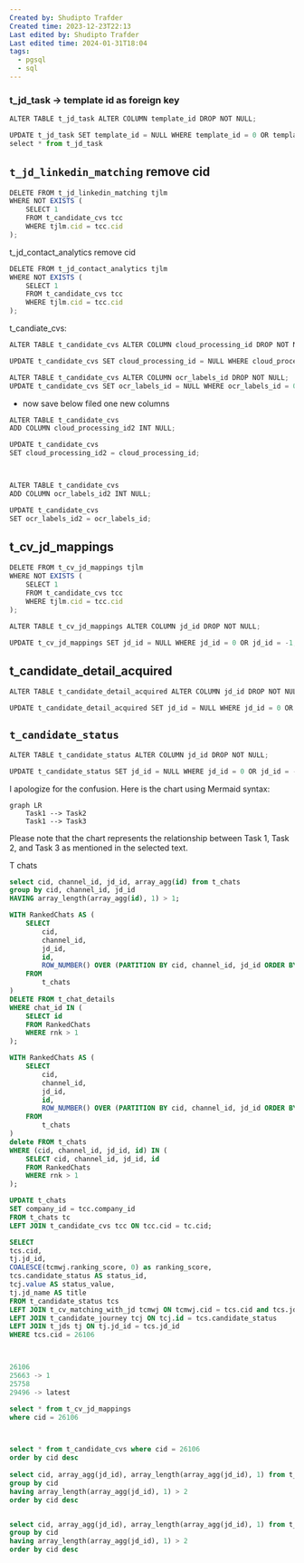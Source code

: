 ```yaml
---
Created by: Shudipto Trafder
Created time: 2023-12-23T22:13
Last edited by: Shudipto Trafder
Last edited time: 2024-01-31T18:04
tags:
  - pgsql
  - sql
---
```

### t_jd_task → template id as foreign key

```JavaScript
ALTER TABLE t_jd_task ALTER COLUMN template_id DROP NOT NULL;

UPDATE t_jd_task SET template_id = NULL WHERE template_id = 0 OR template_id = -1;
select * from t_jd_task
```

  

## `t_jd_linkedin_matching` remove cid

```JavaScript
DELETE FROM t_jd_linkedin_matching tjlm
WHERE NOT EXISTS (
    SELECT 1
    FROM t_candidate_cvs tcc
    WHERE tjlm.cid = tcc.cid
);
```

  

t_jd_contact_analytics remove cid

```JavaScript
DELETE FROM t_jd_contact_analytics tjlm
WHERE NOT EXISTS (
    SELECT 1
    FROM t_candidate_cvs tcc
    WHERE tjlm.cid = tcc.cid
);
```

  

t_candiate_cvs:

```JavaScript
ALTER TABLE t_candidate_cvs ALTER COLUMN cloud_processing_id DROP NOT NULL;

UPDATE t_candidate_cvs SET cloud_processing_id = NULL WHERE cloud_processing_id = 0 OR cloud_processing_id = -1;
```

```JavaScript
ALTER TABLE t_candidate_cvs ALTER COLUMN ocr_labels_id DROP NOT NULL;
UPDATE t_candidate_cvs SET ocr_labels_id = NULL WHERE ocr_labels_id = 0 OR ocr_labels_id = -1
```

- now save below filed one new columns

```JavaScript
ALTER TABLE t_candidate_cvs
ADD COLUMN cloud_processing_id2 INT NULL;

UPDATE t_candidate_cvs
SET cloud_processing_id2 = cloud_processing_id;



ALTER TABLE t_candidate_cvs
ADD COLUMN ocr_labels_id2 INT NULL;

UPDATE t_candidate_cvs
SET ocr_labels_id2 = ocr_labels_id;
```

  

  

## t_cv_jd_mappings

```JavaScript
DELETE FROM t_cv_jd_mappings tjlm
WHERE NOT EXISTS (
    SELECT 1
    FROM t_candidate_cvs tcc
    WHERE tjlm.cid = tcc.cid
);
```

```JavaScript
ALTER TABLE t_cv_jd_mappings ALTER COLUMN jd_id DROP NOT NULL;

UPDATE t_cv_jd_mappings SET jd_id = NULL WHERE jd_id = 0 OR jd_id = -1;
```

  

## t_candidate_detail_acquired

```JavaScript
ALTER TABLE t_candidate_detail_acquired ALTER COLUMN jd_id DROP NOT NULL;

UPDATE t_candidate_detail_acquired SET jd_id = NULL WHERE jd_id = 0 OR jd_id = -1;
```

  

## `t_candidate_status`

```JavaScript
ALTER TABLE t_candidate_status ALTER COLUMN jd_id DROP NOT NULL;

UPDATE t_candidate_status SET jd_id = NULL WHERE jd_id = 0 OR jd_id = -1;
```

  

  

  

I apologize for the confusion. Here is the chart using Mermaid syntax:

```Mermaid
graph LR
    Task1 --> Task2
    Task1 --> Task3
```

Please note that the chart represents the relationship between Task 1, Task 2, and Task 3 as mentioned in the selected text.

T chats

```SQL
select cid, channel_id, jd_id, array_agg(id) from t_chats
group by cid, channel_id, jd_id
HAVING array_length(array_agg(id), 1) > 1;
```

```SQL
WITH RankedChats AS (
    SELECT
        cid,
        channel_id,
        jd_id,
        id,
        ROW_NUMBER() OVER (PARTITION BY cid, channel_id, jd_id ORDER BY id DESC) AS rnk
    FROM
        t_chats
)
DELETE FROM t_chat_details
WHERE chat_id IN (
    SELECT id
    FROM RankedChats
    WHERE rnk > 1
);
```

```SQL
WITH RankedChats AS (
    SELECT
        cid,
        channel_id,
        jd_id,
        id,
        ROW_NUMBER() OVER (PARTITION BY cid, channel_id, jd_id ORDER BY id DESC) AS rnk
    FROM
        t_chats
)
delete FROM t_chats
WHERE (cid, channel_id, jd_id, id) IN (
    SELECT cid, channel_id, jd_id, id
    FROM RankedChats
    WHERE rnk > 1
);
```

```SQL
UPDATE t_chats
SET company_id = tcc.company_id
FROM t_chats tc
LEFT JOIN t_candidate_cvs tcc ON tcc.cid = tc.cid;
```

```SQL
SELECT
tcs.cid,
tj.jd_id,
COALESCE(tcmwj.ranking_score, 0) as ranking_score,
tcs.candidate_status AS status_id,
tcj.value AS status_value,
tj.jd_name AS title
FROM t_candidate_status tcs
LEFT JOIN t_cv_matching_with_jd tcmwj ON tcmwj.cid = tcs.cid and tcs.jd_id = tcmwj.jd_id
LEFT JOIN t_candidate_journey tcj ON tcj.id = tcs.candidate_status
LEFT JOIN t_jds tj ON tj.jd_id = tcs.jd_id
WHERE tcs.cid = 26106



26106
25663 -> 1
25758
29496 -> latest

select * from t_cv_jd_mappings
where cid = 26106



select * from t_candidate_cvs where cid = 26106
order by cid desc
				
select cid, array_agg(jd_id), array_length(array_agg(jd_id), 1) from t_cv_matching_with_jd
group by cid
having array_length(array_agg(jd_id), 1) > 2
order by cid desc


select cid, array_agg(jd_id), array_length(array_agg(jd_id), 1) from t_candidate_status
group by cid
having array_length(array_agg(jd_id), 1) > 2
order by cid desc
```